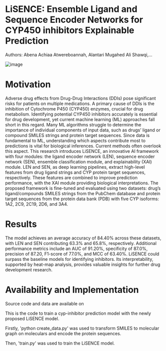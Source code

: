 # LiSENCE: Ensemble Ligand and Sequence Encoder Networks for CYP450 inhibitors Explainable Prediction 

Authors: Abena Achiaa Atwereboannah, Alantari Mugahed Ali Shawqi,...

![image](https://github.com/user-attachments/assets/da893fb0-fa65-4626-864f-a4ae7ff02e05)

# Motivation
Adverse drug effects from Drug-Drug Interactions (DDIs) pose significant risks for patients on multiple medications. A primary cause of DDIs is the inhibition of Cytochrome P450 (CYP450) enzymes, crucial for drug metabolism. Identifying potential CYP450 inhibitors accurately is essential for drug development, yet current machine learning (ML) approaches fall short in this regard. Many ML algorithms struggle to determine the importance of individual components of input data, such as drugs’ ligand or compound SMILES strings and protein target sequences. Since data is fundamental to ML, understanding which aspects contribute most to predictions is vital for biological inferences. Current methods often overlook this aspect. This research introduces LiSENCE, an innovative AI framework with four modules: the ligand encoder network (LEN), sequence encoder network (SEN), ensemble classification module, and explainability (XAI) module. LEN and SEN, as deep learning pipelines, extract high-level features from drug ligand strings and CYP protein target sequences, respectively. These features are combined to improve prediction performance, with the XAI module providing biological interpretations. The proposed framework is fine-tuned and evaluated using two datasets: drug’s ligand/compounds SMILES strings from the PubChem database and protein target sequences from the protein data bank (PDB) with five CYP isoforms: 1A2, 2C9, 2C19, 2D6, and 3A4. 

# Results
The model achieves an average accuracy of 84.40% across these datasets, with LEN and SEN contributing 63.3% and 65.8%, respectively. Additional performance metrics include an AUC of 91.20%, specificity of 87.0%, precision of 87.20, F1-score of 77.0%, and MCC of 63.40%. LiSENCE could surpass the baseline models for identifying inhibitors. Its interpretability, supported by heat-map analysis, provides valuable insights for further drug development research.


# Availability and Implementation
Source code and data are available on 

This is the code to train a cyp-inhibitor prediction model with the newly proposed LiSENCE model.

Firstly, 'python create_data.py' was used to transform SMILES to molecular graph on moleculars and encode the protein sequences.

Then, 'train.py' was used to train the LiSENCE model. 
